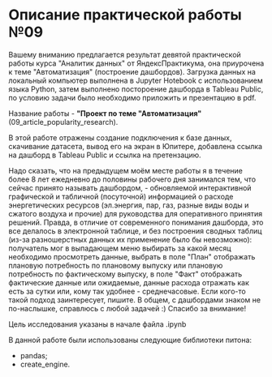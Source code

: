# Описание практической работы №09

Вашему вниманию предлагается результат девятой практической работы курса "Аналитик данных" от ЯндексПрактикума, она приурочена к теме "Автоматизация" (построение дашбордов).
Загрузка данных на локальный компьютер выполнена в Jupyter Hotebook с использованием языка Python, затем выполнено постороение дашборда в Tableau Public, по условию задачи было необходимо приложить и презентацию в pdf.

Название работы - **"Проект по теме "Автоматизация"** (09_article_popularity_research).

В этой работе отражены создание подключения к базе данных, скачивание датасета, вывод его на экран в Юпитере, добавлена ссылка на дашборд в Tableau Public и ссылка на претензацию.

Надо сказать, что на предыдущем моём месте работы я в течение более 8 лет ежедневно до половины рабочего дня занимался тем, что сейчас принято называть дашбордом, - обновляемой интерактивной графической и табличной (посуточной) информацией о расходе энергетических ресурсов (эл.энергия, пар, газ, разные виды воды и сжатого воздуха и прочие) для руководства для оперативного принятия решений. Правда, в отличие от современного понимания дашборда, это все делалось в электронной таблице, и без построения сводных таблиц (из-за разношерстных данных их применение было бы невозможно): получатель мог в выпадающем меню выбирать за какой месяц необходимо просмотреть данные, выбрать в поле "План" отображать плановую потребность по плановому выпуску или плановую потребность по фактическому выпуску, в поле "Факт" отображать фактические данные или ожидаемые, данные расхода отражать как есть за сутки или, кому так удобнее - среднечасовые. Если кого-то такой подход заинтересует, пишите. В общем, с дашбордами знаком не по-наслышке, справлюсь с любой задачей :) 
Спасибо за внимание!

Цель иccледования указаны в начале файла .ipynb

В данной работе были использованы следующие библиотеки питона:
* pandas;
* create_engine.
